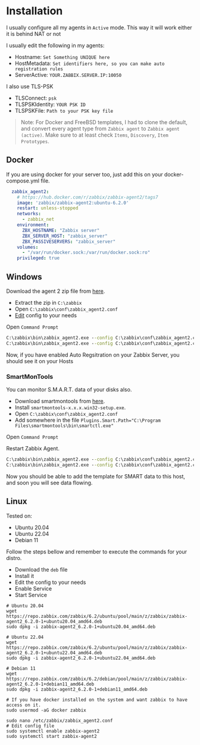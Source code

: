 # Installation

I usually configure all my agents in `Active` mode.
This way it will work either it is behind NAT or not

I usually edit the following in my agents:

- Hostname: `Set Something UNIQUE here`
- HostMetadata: `Set identifiers here, so you can make auto registration rules`
- ServerActive: `YOUR.ZABBIX.SERVER.IP:10050`

I also use TLS-PSK

- TLSConnect: `psk`
- TLSPSKIdentity: `YOUR PSK ID`
- TLSPSKFile: `Path to your PSK key file`

> Note: For Docker and FreeBSD templates, I had to clone the default, and convert every agent type
> from `Zabbix agent` to `Zabbix agent (active)`.
> Make sure to at least check `Items`, `Discovery`, `Item Prototypes`.

## Docker

If you are using docker for your server too, just add this on your docker-compose.yml file.

```yaml
  zabbix_agent2:
    # https://hub.docker.com/r/zabbix/zabbix-agent2/tags7
    image: 'zabbix/zabbix-agent2:ubuntu-6.2.0'
    restart: unless-stopped
    networks:
      - zabbix_net
    environment:
      ZBX_HOSTNAME: "Zabbix server"
      ZBX_SERVER_HOST: "zabbix_server"
      ZBX_PASSIVESERVERS: "zabbix_server"
    volumes:
      - "/var/run/docker.sock:/var/run/docker.sock:ro"
    privileged: true
```

## Windows

Download the agent 2 zip file from [here](https://www.zabbix.com/download_agents).

- Extract the zip in `C:\zabbix`
- Open `C:\zabbix\conf\zabbix_agent2.conf`
- [Edit](2-agent-configuration.md) config to your needs

Open `Command Prompt`

```bat
C:\zabbix\bin\zabbix_agent2.exe --config C:\zabbix\conf\zabbix_agent2.conf --install
C:\zabbix\bin\zabbix_agent2.exe --config C:\zabbix\conf\zabbix_agent2.conf --start
```

Now, if you have enabled Auto Regsitration on your Zabbix Server, you should see it on your Hosts

### SmartMonTools

You can monitor S.M.A.R.T. data of your disks also.

- Download smartmontools from [here](https://sourceforge.net/projects/smartmontools/files/smartmontools/).
- Install `smartmontools-x.x.x.win32-setup.exe`.
- Open `C:\zabbix\conf\zabbix_agent2.conf`
- Add somewhere in the file `Plugins.Smart.Path="C:\Program Files\smartmontools\bin\smartctl.exe"`

Open `Command Prompt`

Restart Zabbix Agent.

```bat
C:\zabbix\bin\zabbix_agent2.exe --config C:\zabbix\conf\zabbix_agent2.conf --stop
C:\zabbix\bin\zabbix_agent2.exe --config C:\zabbix\conf\zabbix_agent2.conf --start
```

Now you should be able to add the template for SMART data to this host, and soon you will see data flowing.

## Linux

Tested on:

- Ubuntu 20.04
- Ubuntu 22.04
- Debian 11

Follow the steps bellow and remember to execute the commands for your distro.

- Download the `deb` file
- Install it
- Edit the config to your needs
- Enable Service
- Start Service

```shell
# Ubuntu 20.04
wget https://repo.zabbix.com/zabbix/6.2/ubuntu/pool/main/z/zabbix/zabbix-agent2_6.2.0-1+ubuntu20.04_amd64.deb
sudo dpkg -i zabbix-agent2_6.2.0-1+ubuntu20.04_amd64.deb

# Ubuntu 22.04
wget https://repo.zabbix.com/zabbix/6.2/ubuntu/pool/main/z/zabbix/zabbix-agent2_6.2.0-1+ubuntu22.04_amd64.deb
sudo dpkg -i zabbix-agent2_6.2.0-1+ubuntu22.04_amd64.deb

# Debian 11
wget https://repo.zabbix.com/zabbix/6.2/debian/pool/main/z/zabbix/zabbix-agent2_6.2.0-1+debian11_amd64.deb
sudo dpkg -i zabbix-agent2_6.2.0-1+debian11_amd64.deb

# If you have docker installed on the system and want zabbix to have access on it.
sudo usermod -aG docker zabbix

sudo nano /etc/zabbix/zabbix_agent2.conf
# Edit config file
sudo systemctl enable zabbix-agent2
sudo systemctl start zabbix-agent2
```
